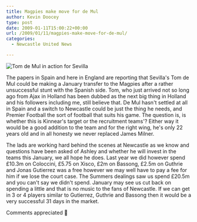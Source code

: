 ```yaml
---
title: Magpies make move for de Mul
author: Kevin Doocey
type: post
date: 2009-01-11T15:00:22+00:00
url: /2009/01/11/magpies-make-move-for-de-mul/
categories:
  - Newcastle United News

---
```

![Tom de Mul in action for Sevilla](https://as01.epimg.net/futbol/imagenes/2008/06/28/mas_futbol/1214634414_740215_0000000001_noticia_normal.jpg "Tom de Mul - Another Magpie behind him there")

The papers in Spain and here in England are reporting that Sevilla's Tom de Mul could be making a January transfer to the Magpies after a rather unsuccessful stunt with the Spanish side. Tom, who just arrived not so long ago from Ajax in Holland has been dubbed as the next big thing in Holland and his followers including me, still believe that. De Mul hasn't settled at all in Spain and a switch to Newcastle could be just the thing he needs, and Premier Football the sort of football that suits his game. The question is, is whether this is Kinnear's target or the recruitment teams'? Either way it would be a good addition to the team and for the right wing, he's only 22 years old and in all honesty we never replaced James Milner.

The lads are working hard behind the scenes at Newcastle as we know and questions have been asked of Ashley and whether he will invest in the teams this January, we all hope he does. Last year we did however spend £10.3m on Coloccini, £5.75 on Xisco, £2m on Bassong, £2.5m on Guthrie and Jonas Gutierrez was a free however we may well have to pay a fee for him if we lose the court case. The Summers dealings saw us spend £20.5m and you can't say we didn't spend. January may see us cut back on spending a little and that is no music to the fans of Newcastle. If we can get in 3 or 4 players similar to Gutierrez, Guthrie and Bassong then it would be a very successful 31 days in the market.

Comments appreciated 🙂
